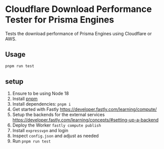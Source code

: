 # Cloudflare Download Performance Tester for Prisma Engines

Tests the download performance of Prisma Engines using Cloudflare or AWS.

## Usage

```bash
pnpm run test
```

## setup

1. Ensure to be using Node 18
1. Install [pnpm](https://pnpm.io/installation)
1. Install dependencies: `pnpm i`
1. Get started with Fastly https://developer.fastly.com/learning/compute/
1. Setup the backends for the external services https://developer.fastly.com/learning/concepts/#setting-up-a-backend
1. Deploy the Worker `fastly compute publish`
1. Install `expressvpn` and login
1. Inspect `config.json` and adjust as needed
1. Run `pnpm run test`